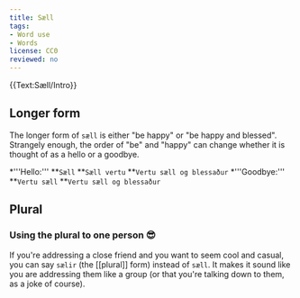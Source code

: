 ```yaml
---
title: Sæll
tags:
- Word use
- Words
license: CC0
reviewed: no
---
```


{{Text:Sæll/Intro}}

## Longer form
The longer form of `sæll` is either "be happy" or "be happy and blessed". Strangely enough, the order of "be" and "happy" can change whether it is thought of as a hello or a goodbye.

*'''Hello:'''
**`Sæll`
**`Sæll vertu`
**`Vertu sæll og blessaður`
*'''Goodbye:'''
**`Vertu sæll`
**`Vertu sæll og blessaður`

## Plural

### Using the plural to one person 😎
If you're addressing a close friend and you want to seem cool and casual, you can say `sælir` (the [[plural]] form) instead of `sæll`. It makes it sound like you are addressing them like a group (or that you're talking down to them, as a joke of course).

